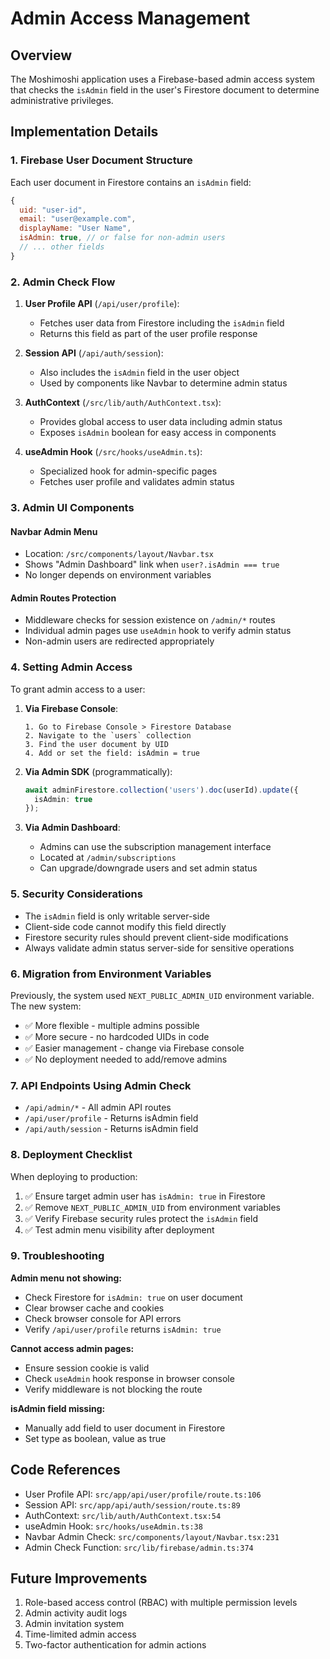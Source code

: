 # Admin Access Management

## Overview

The Moshimoshi application uses a Firebase-based admin access system that checks the `isAdmin` field in the user's Firestore document to determine administrative privileges.

## Implementation Details

### 1. Firebase User Document Structure

Each user document in Firestore contains an `isAdmin` field:

```javascript
{
  uid: "user-id",
  email: "user@example.com",
  displayName: "User Name",
  isAdmin: true, // or false for non-admin users
  // ... other fields
}
```

### 2. Admin Check Flow

1. **User Profile API** (`/api/user/profile`):
   - Fetches user data from Firestore including the `isAdmin` field
   - Returns this field as part of the user profile response

2. **Session API** (`/api/auth/session`):
   - Also includes the `isAdmin` field in the user object
   - Used by components like Navbar to determine admin status

3. **AuthContext** (`/src/lib/auth/AuthContext.tsx`):
   - Provides global access to user data including admin status
   - Exposes `isAdmin` boolean for easy access in components

4. **useAdmin Hook** (`/src/hooks/useAdmin.ts`):
   - Specialized hook for admin-specific pages
   - Fetches user profile and validates admin status

### 3. Admin UI Components

#### Navbar Admin Menu
- Location: `/src/components/layout/Navbar.tsx`
- Shows "Admin Dashboard" link when `user?.isAdmin === true`
- No longer depends on environment variables

#### Admin Routes Protection
- Middleware checks for session existence on `/admin/*` routes
- Individual admin pages use `useAdmin` hook to verify admin status
- Non-admin users are redirected appropriately

### 4. Setting Admin Access

To grant admin access to a user:

1. **Via Firebase Console**:
   ```
   1. Go to Firebase Console > Firestore Database
   2. Navigate to the `users` collection
   3. Find the user document by UID
   4. Add or set the field: isAdmin = true
   ```

2. **Via Admin SDK** (programmatically):
   ```typescript
   await adminFirestore.collection('users').doc(userId).update({
     isAdmin: true
   });
   ```

3. **Via Admin Dashboard**:
   - Admins can use the subscription management interface
   - Located at `/admin/subscriptions`
   - Can upgrade/downgrade users and set admin status

### 5. Security Considerations

- The `isAdmin` field is only writable server-side
- Client-side code cannot modify this field directly
- Firestore security rules should prevent client-side modifications
- Always validate admin status server-side for sensitive operations

### 6. Migration from Environment Variables

Previously, the system used `NEXT_PUBLIC_ADMIN_UID` environment variable. The new system:

- ✅ More flexible - multiple admins possible
- ✅ More secure - no hardcoded UIDs in code
- ✅ Easier management - change via Firebase console
- ✅ No deployment needed to add/remove admins

### 7. API Endpoints Using Admin Check

- `/api/admin/*` - All admin API routes
- `/api/user/profile` - Returns isAdmin field
- `/api/auth/session` - Returns isAdmin field

### 8. Deployment Checklist

When deploying to production:

1. ✅ Ensure target admin user has `isAdmin: true` in Firestore
2. ✅ Remove `NEXT_PUBLIC_ADMIN_UID` from environment variables
3. ✅ Verify Firebase security rules protect the `isAdmin` field
4. ✅ Test admin menu visibility after deployment

### 9. Troubleshooting

**Admin menu not showing:**
- Check Firestore for `isAdmin: true` on user document
- Clear browser cache and cookies
- Check browser console for API errors
- Verify `/api/user/profile` returns `isAdmin: true`

**Cannot access admin pages:**
- Ensure session cookie is valid
- Check `useAdmin` hook response in browser console
- Verify middleware is not blocking the route

**isAdmin field missing:**
- Manually add field to user document in Firestore
- Set type as boolean, value as true

## Code References

- User Profile API: `src/app/api/user/profile/route.ts:106`
- Session API: `src/app/api/auth/session/route.ts:89`
- AuthContext: `src/lib/auth/AuthContext.tsx:54`
- useAdmin Hook: `src/hooks/useAdmin.ts:38`
- Navbar Admin Check: `src/components/layout/Navbar.tsx:231`
- Admin Check Function: `src/lib/firebase/admin.ts:374`

## Future Improvements

1. Role-based access control (RBAC) with multiple permission levels
2. Admin activity audit logs
3. Admin invitation system
4. Time-limited admin access
5. Two-factor authentication for admin actions